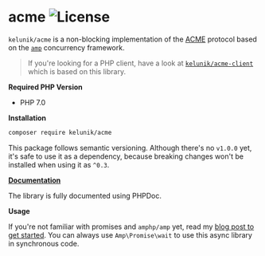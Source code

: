 # acme ![License](https://img.shields.io/badge/license-MIT-blue.svg?style=flat-square)

`kelunik/acme` is a non-blocking implementation of the [ACME](https://github.com/ietf-wg-acme/acme) protocol based on the [`amp`](https://github.com/amphp/amp) concurrency framework.

> If you're looking for a PHP client, have a look at [`kelunik/acme-client`](https://github.com/kelunik/acme-client) which is based on this library.

**Required PHP Version**

- PHP 7.0

**Installation**

```bash
composer require kelunik/acme
```

This package follows semantic versioning. Although there's no `v1.0.0` yet, it's safe to use it as a dependency, because breaking changes won't be installed when using it as `^0.3`.

**[Documentation](https://docs.kelunik.com/kelunik/acme)**

The library is fully documented using PHPDoc.

**Usage**

If you're not familiar with promises and `amphp/amp` yet, read my [blog post to get started](http://blog.kelunik.com/2015/09/20/getting-started-with-amp.html).
You can always use `Amp\Promise\wait` to use this async library in synchronous code.
